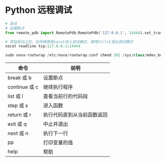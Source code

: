 # Python 远程调试

```python
# 语法
# 设置断点
from remote_pdb import RemotePdb;RemotePdb('127.0.0.1', 14444).set_trace()

# 项目启动之后，在终端使用socat进入调试模式，使用Ctrl+C退出调试模式
socat readline tcp:127.0.0.1:14444

sudo nova-rootwrap /etc/nova/rootwrap.conf chmod 202 /sys/class/mdev_bus/0000:5e:01.4/mdev_supported_types/nvidia-588/create && echo 0726b12b-5c6a-4c0b-b942-baed76152158 > /sys/class/mdev_bus/0000:5e:01.4/mdev_supported_types/nvidia-588/create
```

|  命令           |     说明    |
|  ----          |     ---     |
|  break 或 b    |     设置断点 |
|  continue 或 c |     继续执行程序 |
|  list 或 l     |     查看当前行的代码段 |
|  step 或 s   |       进入函数 |
|  return 或 r   |     执行代码直到从当前函数返回 |
|  exit 或 q     |     中止并退出 |
|  next 或 n     |     执行下一行 |
|  pp            |     打印变量的值 |
|  help          |     帮助 |
